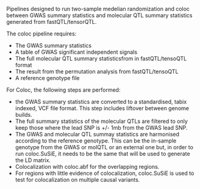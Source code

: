 Pipelines designed to run two-sample medelian randomization and coloc between GWAS summary statistics and molecular QTL summary statistics generated from fastQTL/tensorQTL.

The coloc pipeline requires:
- The GWAS summary statistics
- A table of GWAS significant independent signals
- The full molecular QTL summary statisticsfrom in fastQTL/tensoQTL format
- The result from the permutation analysis from fastQTL/tensoQTL
- A reference genotype file

For Coloc, the following steps are performed:
- the GWAS summary statistics are converted to a standardised, tabix indexed, VCF file format. This step includes liftover between genome builds.
- The full summary statistics of the molecular QTLs are filtered to only keep those where the lead SNP is +/- 1mb from the GWAS lead SNP.
- The GWAS and molecular QTL summay statistics are harmonised according to the reference genotype. This can be the in-sample genotype from the GWAS or molQTL or an external one but, in order to run coloc.SuSiE, it needs to be the same that will be used to generate the LD matrix.
- Colocalization with coloc.abf for the overlapping regions.
- For regions with little evidence of colocalization, coloc.SuSiE is used to test for colocalization on multiple causal variants.

